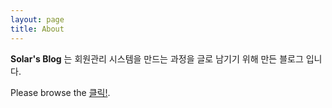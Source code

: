 ```yaml
---
layout: page
title: About
---
```


**Solar's Blog** 는 회원관리 시스템을 만드는 과정을 글로 남기기 위해 만든 블로그 입니다.

Please browse the [클릭!](https://about.ntbc.shop).
